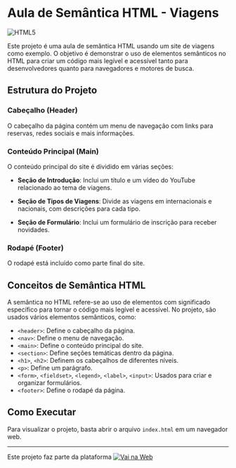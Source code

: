 # Aula de Semântica HTML - Viagens

![HTML5](https://img.icons8.com/color/48/000000/html-5.png)

Este projeto é uma aula de semântica HTML usando um site de viagens como exemplo. O objetivo é demonstrar o uso de elementos semânticos no HTML para criar um código mais legível e acessível tanto para desenvolvedores quanto para navegadores e motores de busca.

## Estrutura do Projeto

### Cabeçalho (Header)
O cabeçalho da página contém um menu de navegação com links para reservas, redes sociais e mais informações.

### Conteúdo Principal (Main)
O conteúdo principal do site é dividido em várias seções:

- **Seção de Introdução**: Inclui um título e um vídeo do YouTube relacionado ao tema de viagens.
  
- **Seção de Tipos de Viagens**: Divide as viagens em internacionais e nacionais, com descrições para cada tipo.

- **Seção de Formulário**: Inclui um formulário de inscrição para receber novidades.

### Rodapé (Footer)
O rodapé está incluído como parte final do site.

## Conceitos de Semântica HTML
A semântica no HTML refere-se ao uso de elementos com significado específico para tornar o código mais legível e acessível. No projeto, são usados vários elementos semânticos, como:

- `<header>`: Define o cabeçalho da página.
- `<nav>`: Define o menu de navegação.
- `<main>`: Define o conteúdo principal do site.
- `<section>`: Define seções temáticas dentro da página.
- `<h1>`, `<h2>`: Definem os cabeçalhos de diferentes níveis.
- `<p>`: Define um parágrafo.
- `<form>`, `<fieldset>`, `<legend>`, `<label>`, `<input>`: Usados para criar e organizar formulários.
- `<footer>`: Define o rodapé da página.

## Como Executar
Para visualizar o projeto, basta abrir o arquivo `index.html` em um navegador web.

---

Este projeto faz parte da plataforma [![Vai na Web](https://img.shields.io/badge/Vai%20na%20Web-Formação%20Digital-yellow?style=flat)](https://vainaweb.com.br/)
